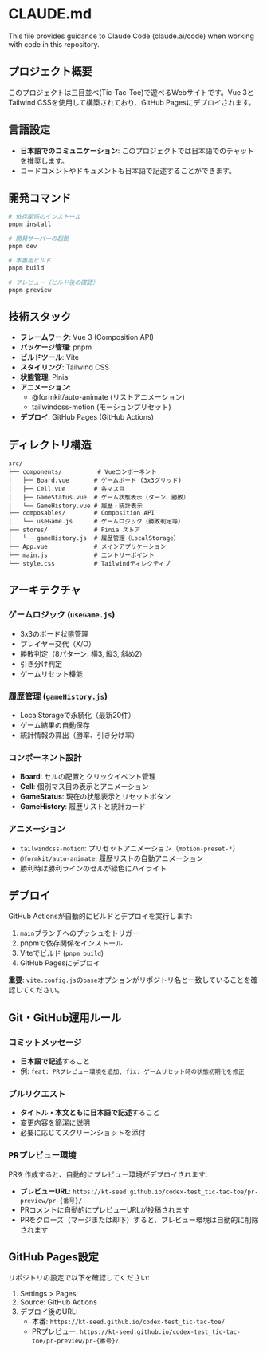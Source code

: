 # CLAUDE.md

This file provides guidance to Claude Code (claude.ai/code) when working with code in this repository.

## プロジェクト概要

このプロジェクトは三目並べ(Tic-Tac-Toe)で遊べるWebサイトです。Vue 3とTailwind CSSを使用して構築されており、GitHub Pagesにデプロイされます。

## 言語設定

- **日本語でのコミュニケーション**: このプロジェクトでは日本語でのチャットを推奨します。
- コードコメントやドキュメントも日本語で記述することができます。

## 開発コマンド

```bash
# 依存関係のインストール
pnpm install

# 開発サーバーの起動
pnpm dev

# 本番用ビルド
pnpm build

# プレビュー（ビルド後の確認）
pnpm preview
```

## 技術スタック

- **フレームワーク**: Vue 3 (Composition API)
- **パッケージ管理**: pnpm
- **ビルドツール**: Vite
- **スタイリング**: Tailwind CSS
- **状態管理**: Pinia
- **アニメーション**:
  - @formkit/auto-animate (リストアニメーション)
  - tailwindcss-motion (モーションプリセット)
- **デプロイ**: GitHub Pages (GitHub Actions)

## ディレクトリ構造

```
src/
├── components/          # Vueコンポーネント
│   ├── Board.vue       # ゲームボード (3x3グリッド)
│   ├── Cell.vue        # 各マス目
│   ├── GameStatus.vue  # ゲーム状態表示（ターン、勝敗）
│   └── GameHistory.vue # 履歴・統計表示
├── composables/        # Composition API
│   └── useGame.js      # ゲームロジック（勝敗判定等）
├── stores/             # Pinia ストア
│   └── gameHistory.js  # 履歴管理（LocalStorage）
├── App.vue             # メインアプリケーション
├── main.js             # エントリーポイント
└── style.css           # Tailwindディレクティブ
```

## アーキテクチャ

### ゲームロジック (`useGame.js`)

- 3x3のボード状態管理
- プレイヤー交代（X/O）
- 勝敗判定（8パターン: 横3, 縦3, 斜め2）
- 引き分け判定
- ゲームリセット機能

### 履歴管理 (`gameHistory.js`)

- LocalStorageで永続化（最新20件）
- ゲーム結果の自動保存
- 統計情報の算出（勝率、引き分け率）

### コンポーネント設計

- **Board**: セルの配置とクリックイベント管理
- **Cell**: 個別マス目の表示とアニメーション
- **GameStatus**: 現在の状態表示とリセットボタン
- **GameHistory**: 履歴リストと統計カード

### アニメーション

- `tailwindcss-motion`: プリセットアニメーション（`motion-preset-*`）
- `@formkit/auto-animate`: 履歴リストの自動アニメーション
- 勝利時は勝利ラインのセルが緑色にハイライト

## デプロイ

GitHub Actionsが自動的にビルドとデプロイを実行します:

1. `main`ブランチへのプッシュをトリガー
2. pnpmで依存関係をインストール
3. Viteでビルド (`pnpm build`)
4. GitHub Pagesにデプロイ

**重要**: `vite.config.js`の`base`オプションがリポジトリ名と一致していることを確認してください。

## Git・GitHub運用ルール

### コミットメッセージ

- **日本語で記述**すること
- 例: `feat: PRプレビュー環境を追加`、`fix: ゲームリセット時の状態初期化を修正`

### プルリクエスト

- **タイトル・本文ともに日本語で記述**すること
- 変更内容を簡潔に説明
- 必要に応じてスクリーンショットを添付

### PRプレビュー環境

PRを作成すると、自動的にプレビュー環境がデプロイされます:

- **プレビューURL**: `https://kt-seed.github.io/codex-test_tic-tac-toe/pr-preview/pr-{番号}/`
- PRコメントに自動的にプレビューURLが投稿されます
- PRをクローズ（マージまたは却下）すると、プレビュー環境は自動的に削除されます

## GitHub Pages設定

リポジトリの設定で以下を確認してください:

1. Settings > Pages
2. Source: GitHub Actions
3. デプロイ後のURL:
   - 本番: `https://kt-seed.github.io/codex-test_tic-tac-toe/`
   - PRプレビュー: `https://kt-seed.github.io/codex-test_tic-tac-toe/pr-preview/pr-{番号}/`
